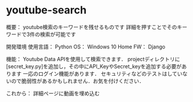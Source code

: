 # youtube-search

概要：
youtube検索のキーワードを残せるものです
詳細を押すことでそのキーワードで3件の検索が可能です

開発環境
使用言語： Python
OS：       Windows 10 Home
FW：       Django

機能：
Youtube Data APIを使用して検索できます．
projectディレクトリに[secret_key.py]を追加し，その中にAPI_KeyやSecret_keyを追加する必要があります
一応のログイン機能があります．
セキュリティなどのテストはしていないので脆弱性があるかもしれません．お気を付けください．

これから：
詳細ページに動画を埋め込む
